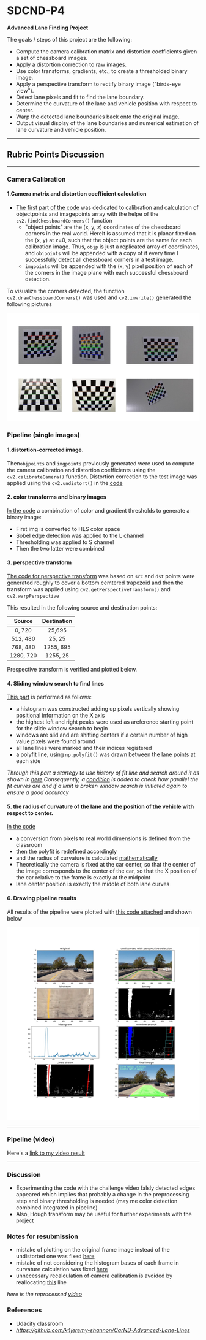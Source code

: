 # SDCND-P4

**Advanced Lane Finding Project**

The goals / steps of this project are the following:

* Compute the camera calibration matrix and distortion coefficients given a set of chessboard images.
* Apply a distortion correction to raw images.
* Use color transforms, gradients, etc., to create a thresholded binary image.
* Apply a perspective transform to rectify binary image ("birds-eye view").
* Detect lane pixels and fit to find the lane boundary.
* Determine the curvature of the lane and vehicle position with respect to center.
* Warp the detected lane boundaries back onto the original image.
* Output visual display of the lane boundaries and numerical estimation of lane curvature and vehicle position.
---
[//]: # (Image References)

[image1]: ./output_images/calibration.JPG 
[image2]: ./output_images/pipeline_figure.jpg 



## Rubric Points Discussion
---

### Camera Calibration

#### 1.Camera matrix and distortion coefficient calculation 

* [The first part of the code](https://github.com/verena-yacoub/SDCND-P4/blob/master/Advanced_lane_finding.py#L18-L31) was dedicated to calibration and calculation of objectpoints and imagepoints array with the helpe of the `cv2.findChessboardCorners()` function  
   * "object points" are the (x, y, z) coordinates of the chessboard corners in the real world. HereIt is assumed that it is planar  fixed on the (x, y) at z=0, such that the object points are the same for each calibration image.  Thus, `objp` is just a replicated array of coordinates, and `objpoints` will be appended with a copy of it every time I successfully detect all chessboard corners in a test image.  
   * `imgpoints` will be appended with the (x, y) pixel position of each of the corners in the image plane with each successful chessboard detection. 
   
To visualize the corners detected, the function `cv2.drawChessboardCorners()` was used and `cv2.imwrite()` generated the following pictures   


![alt text][image1]


### Pipeline (single images)

#### 1.distortion-corrected image.
Then`objpoints` and `imgpoints` previously generated were used to compute the camera calibration and distortion coefficients using the `cv2.calibrateCamera()` function. Distortion correction to the test image was applied using the `cv2.undistort()` in the [code](https://github.com/verena-yacoub/SDCND-P4/blob/master/Advanced_lane_finding.py#L34-L39)

#### 2. color transforms and binary images

[In the code](https://github.com/verena-yacoub/SDCND-P4/blob/master/Advanced_lane_finding.py#L66-L91) a combination of color and gradient thresholds to generate a binary image:
* First img is converted to HLS color space
* Sobel edge detection was applied to the L channel
* Thresholding was applied to S channel 
* Then the two latter were combined


#### 3. perspective transform 

[The code for perspective transform](https://github.com/verena-yacoub/SDCND-P4/blob/master/Advanced_lane_finding.py#L41-L62) was based on `src` and `dst` points were generated roughly to cover a bottom cemtered trapezoid and then the transform was applied using `cv2.getPerspectiveTransform()` and `cv2.warpPerspective`

This resulted in the following source and destination points:

| Source        | Destination   | 
|:-------------:|:-------------:| 
| 0, 720        | 25,695        | 
| 512, 480      | 25, 25        |
| 768, 480      | 1255, 695     |
| 1280, 720     | 1255, 25      |

Prespective transform is verified and plotted below.


#### 4. Sliding window search to find lines 
 [This part](https://github.com/verena-yacoub/SDCND-P4/blob/master/Advanced_lane_finding.py#L93-L176) is performed as follows:
* a histogram was constructed adding up pixels vertically showing positional information on the X axis 
* the highest left and right peaks were used as areference starting point for the slide window search to begin
* windows are slid and are shifting centers if a certain number of high value pixels were found around 
* all lane lines were marked and their indices registered 
* a polyfit line, using `np.polyfit()` was drawn between the lane points at each side 

*Through this part a startegy to use history of fit line and search around it as shown in [here](https://github.com/verena-yacoub/SDCND-P4/blob/master/Advanced_lane_finding.py#L120-L122)*
*Consequently, a [condition](https://github.com/verena-yacoub/SDCND-P4/blob/master/Advanced_lane_finding.py#L139) is added to check how parallel the fit curves are and if a limit is broken window search is initiated again to ensure a good accuracy* 


#### 5. the radius of curvature of the lane and the position of the vehicle with respect to center.

[In the code](https://github.com/verena-yacoub/SDCND-P4/blob/master/Advanced_lane_finding.py#L251-L267)
* a conversion from pixels to real world dimensions is defined from the classroom 
* then the polyfit is redefined accordingly 
* and the radius of curvature is calculated [mathematically](http://mathworld.wolfram.com/RadiusofCurvature.html) 
* Theoretically the camera is fixed at the car center, so that the center of the image corresponds to the center of the car, so that the X position of the car relative to the frame is exactly at the midpoint
* lane center position is exactly the middle of both lane curves 


#### 6. Drawing pipeline results 

All results of the pipeline were plotted with [this code attached](https://github.com/verena-yacoub/SDCND-P4/blob/master/output_images/plotting_pipeline.py) and shown below 

![alt text][image2]

---

### Pipeline (video)

Here's a [link to my video result](./project_output.mp4)

---

### Discussion
* Experimenting the code with the challenge video falsly detected edges appeared which implies that probably a change in the preprocessing step and binary thresholding is needed (may me color detection combined integrated in pipeline)
* Also, Hough transform may be useful for further experiments with the project 

### Notes for resubmission
* mistake of plotting on the original frame image instead of the undistorted one was fixed [here](https://github.com/verena-yacoub/SDCND-P4/blob/master/Advanced_lane_finding_resubmission.py#L339)
* mistake of not considering the histogram bases of each frame in curvature calculation was fixed [here](https://github.com/verena-yacoub/SDCND-P4/blob/master/Advanced_lane_finding_resubmission.py#L35)
* unnecessary recalculation of camera calibration is avoided by reallocating [this](https://github.com/verena-yacoub/SDCND-P4/blob/master/Advanced_lane_finding_resubmission.py#L35) line

*here is the reprocessed [video](https://github.com/verena-yacoub/SDCND-P4/blob/master/project_output_resubmission.mp4)* 

### References 
* Udacity classroom
* *https://github.com/k4jeremy-shannon/CarND-Advanced-Lane-Lines*

